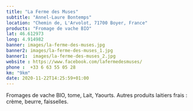 ```yaml
---
title: "La Ferme des Muses"
subtitle: "Annel-Laure Bontemps"
location: "Chemin de, L'Arvolot, 71700 Boyer, France"
products: "Fromage de vache BIO"
lat: 46.612973 
long: 4.914982
banner: images/la-ferme-des-muses.jpg
banner2: images/la-ferme-des-muses_1.jpg
banner1:  images/la-ferme-des-muses_2.jpg
website : https://www.facebook.com/lafermedesmuses/
phone :  +33 6 63 55 05 28
km: "9km"
date: 2020-11-22T14:25:59+01:00
---
```

Fromages de vache BIO, tome, Lait, Yaourts. 
Autres produits laitiers frais : crème, beurre, faisselles.